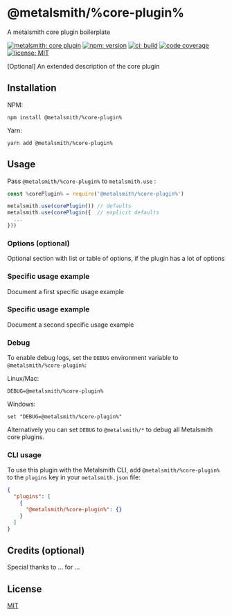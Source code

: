 # @metalsmith/%core-plugin%

A metalsmith core plugin boilerplate

[![metalsmith: core plugin][metalsmith-badge]][metalsmith-url]
[![npm: version][npm-badge]][npm-url]
[![ci: build][ci-badge]][ci-url]
[![code coverage][codecov-badge]][codecov-url]
[![license: MIT][license-badge]][license-url]

\[Optional\] An extended description of the core plugin

## Installation

NPM:
```
npm install @metalsmith/%core-plugin%
```
Yarn:
```
yarn add @metalsmith/%core-plugin%
```

## Usage

Pass `@metalsmith/%core-plugin%` to `metalsmith.use` :

```js
const %corePlugin% = require('@metalsmith/%core-plugin%')

metalsmith.use(corePlugin()) // defaults
metalsmith.use(corePlugin({  // explicit defaults
  ...
}))
```

### Options (optional)

Optional section with list or table of options, if the plugin has a lot of options

### Specific usage example

Document a first specific usage example

### Specific usage example

Document a second specific usage example

### Debug

To enable debug logs, set the `DEBUG` environment variable to `@metalsmith/%core-plugin%`:

Linux/Mac:
```
DEBUG=@metalsmith/%core-plugin%
```
Windows:
```
set "DEBUG=@metalsmith/%core-plugin%"
```

Alternatively you can set `DEBUG` to `@metalsmith/*` to debug all Metalsmith core plugins.

### CLI usage

To use this plugin with the Metalsmith CLI, add `@metalsmith/%core-plugin%` to the `plugins` key in your `metalsmith.json` file:

```json
{
  "plugins": [
    {
      "@metalsmith/%core-plugin%": {}
    }
  ]
}
```

## Credits (optional)

Special thanks to ... for ...

## License

[MIT](LICENSE)

[npm-badge]: https://img.shields.io/npm/v/@metalsmith/%core-plugin%.svg
[npm-url]: https://www.npmjs.com/package/@metalsmith/%core-plugin%
[ci-badge]: https://app.travis-ci.com/metalsmith/%core-plugin%.svg?branch=master
[ci-url]: https://app.travis-ci.com/github/metalsmith/%core-plugin%
[metalsmith-badge]: https://img.shields.io/badge/metalsmith-core_plugin-green.svg?longCache=true
[metalsmith-url]: https://metalsmith.io
[codecov-badge]: https://img.shields.io/coveralls/github/metalsmith/%core-plugin%
[codecov-url]: https://coveralls.io/github/metalsmith/%core-plugin%
[license-badge]: https://img.shields.io/github/license/metalsmith/%core-plugin%
[license-url]: LICENSE
